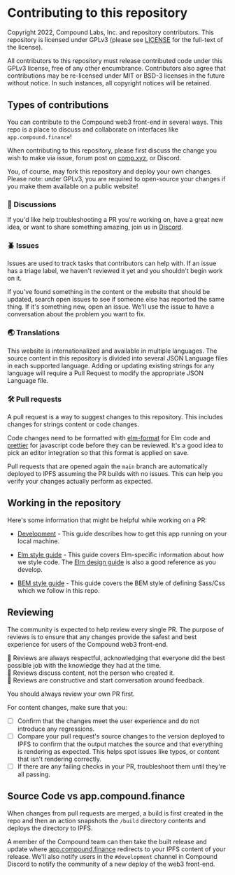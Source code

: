 # Contributing to this repository

Copyright 2022, Compound Labs, Inc. and repository contributors. This repository is licensed under GPLv3 (please see [LICENSE](/LICENSE) for the full-text of the license).

All contributors to this repository must release contributed code under this GPLv3 license, free of any other encumbrance. Contributors also agree that contributions may be re-licensed under MIT or BSD-3 licenses in the future without notice. In such instances, all copyright notices will be retained.

## Types of contributions

You can contribute to the Compound web3 front-end in several ways. This repo is a place to discuss and collaborate on interfaces like `app.compound.finance`!

When contributing to this repository, please first discuss the change you wish to make via issue, forum post on [comp.xyz](https://www.comp.xyz/), or Discord.

You, of course, may fork this repository and deploy your own changes. Please note: under GPLv3, you are required to open-source your changes if you make them available on a public website!

### :mega: Discussions

If you'd like help troubleshooting a PR you're working on, have a great new idea, or want to share something amazing, join us in [Discord](https://compound.finance/discord).

### :beetle: Issues

Issues are used to track tasks that contributors can help with. If an issue has a triage label, we haven't reviewed it yet and you shouldn't begin work on it.

If you've found something in the content or the website that should be updated, search open issues to see if someone else has reported the same thing. If it's something new, open an issue. We'll use the issue to have a conversation about the problem you want to fix.

### :earth_asia: Translations

This website is internationalized and available in multiple languages. The source content in this repository is divided into several JSON Language files in each supported language. Adding or updating existing strings for any language will require a Pull Request to modify the appropriate JSON Language file. 

### :hammer_and_wrench: Pull requests

A pull request is a way to suggest changes to this repository. This includes changes for strings content or code changes.

Code changes need to be formatted with [elm-format](https://github.com/avh4/elm-format) for Elm code and [prettier](https://prettier.io/) for javascript code before they can be reviewed. It's a good idea to pick an editor integration so that this format is applied on save.

Pull requests that are opened again the `main` branch are automatically deployed to IPFS assuming the PR builds with no issues. This can help you verify your changes actually perform as expected.

## Working in the repository

Here's some information that might be helpful while working on a PR:

- [Development](/README.md) - This guide describes how to get this app running on your local machine.

- [Elm style guide](https://elm-lang.org/docs/style-guide) - This guide covers Elm-specific information about how we style code. The [Elm design guide](https://package.elm-lang.org/help/design-guidelines) is also a good reference as you develop.

- [BEM style guide](http://getbem.com/introduction/) - This guide covers the BEM style of defining Sass/Css which we follow in this repo.

## Reviewing

The community is expected to help review every single PR. The purpose of reviews is to ensure that any changes provide the safest and best experience for users of the Compound web3 front-end.

:yellow_heart: Reviews are always respectful, acknowledging that everyone did the best possible job with the knowledge they had at the time.  
:yellow_heart: Reviews discuss content, not the person who created it.  
:yellow_heart: Reviews are constructive and start conversation around feedback.  

You should always review your own PR first.

For content changes, make sure that you:
- [ ] Confirm that the changes meet the user experience and do not introduce any regressions.
- [ ] Compare your pull request's source changes to the version deployed to IPFS to confirm that the output matches the source and that everything is rendering as expected. This helps spot issues like typos, or content that isn't rendering correctly.
- [ ] If there are any failing checks in your PR, troubleshoot them until they're all passing.

## Source Code vs app.compound.finance

When changes from pull requests are merged, a build is first created in the repo and then an action snapshots the `/build` directory contents and deploys the directory to IPFS.

A member of the Compound team can then take the built release and update where [app.compound.finance](https://app.compound.finance) redirects to your IPFS content of your release. We'll also notify users in the `#development` channel in Compound Discord to notify the community of a new deploy of the web3 front-end.

